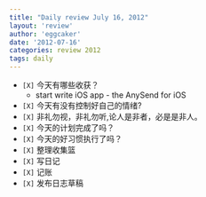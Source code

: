 ```yaml
---
title: "Daily review July 16, 2012" 
layout: 'review'
author: 'eggcaker'
date: '2012-07-16'
categories: review 2012
tags: daily
---
```



  * `[X]` 今天有哪些收获？ 
    * start write iOS app - the AnySend for iOS 
  * `[X]` 今天有没有控制好自己的情绪? 
  * `[X]` 非礼勿视，非礼勿听,论人是非者，必是是非人。 
  * `[X]` 今天的计划完成了吗？ 
  * `[X]` 今天的好习惯执行了吗？ 
  * `[X]` 整理收集篮 
  * `[X]` 写日记 
  * `[X]` 记账 
  * `[X]` 发布日志草稿 

